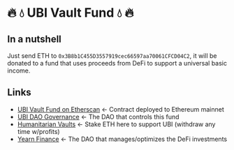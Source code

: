 # &#128293; &#128167; UBI Vault Fund &#128167; &#128293;


## In a nutshell

Just send ETH to `0x3B8b1C455D3557919cec66597aa70061CFCD04C2`, it will be donated to a fund that uses proceeds from DeFi to support a universal basic income.

## Links

* [UBI Vault Fund on Etherscan](https://etherscan.io/address/0x3B8b1C455D3557919cec66597aa70061CFCD04C2) <- Contract deployed to Ethereum mainnet
* [UBI DAO Governance](https://gov.proofofhumanity.id/) <- The DAO that controls this fund
* [Humanitarian Vaults](https://app.democracy.earth/#/) <- Stake ETH here to support UBI (withdraw any time w/profits)
* [Yearn Finance](https://docs.yearn.finance/getting-started/intro) <- The DAO that manages/optimizes the DeFi investments